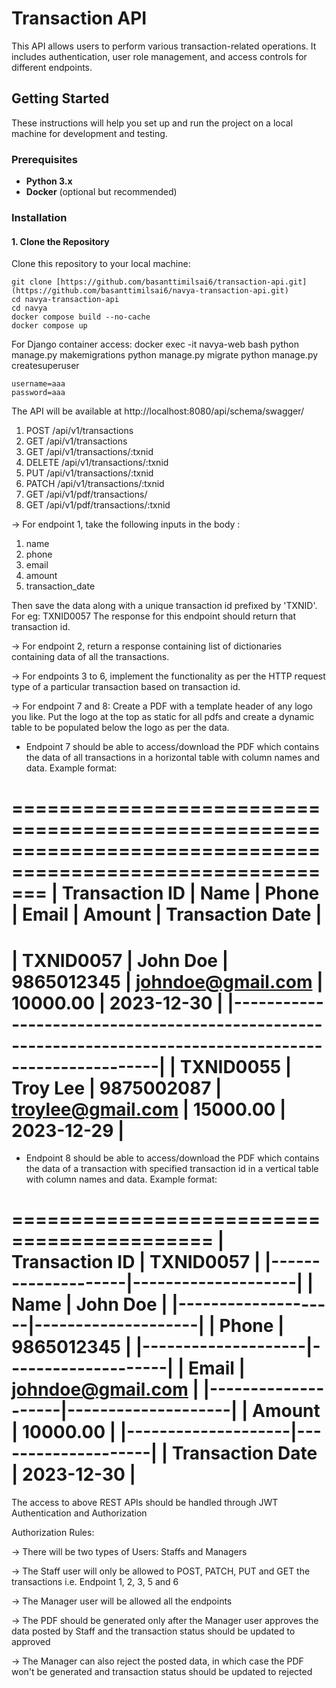 # Transaction API

This API allows users to perform various transaction-related operations. It includes authentication, user role management, and access controls for different endpoints.

## Getting Started

These instructions will help you set up and run the project on a local machine for development and testing.

### Prerequisites

- **Python 3.x**
- **Docker** (optional but recommended)

### Installation

#### 1. Clone the Repository

Clone this repository to your local machine:

<!-- Terminal: -->
    git clone [https://github.com/basanttimilsai6/transaction-api.git](https://github.com/basanttimilsai6/navya-transaction-api.git)
    cd navya-transaction-api
    cd navya
    docker compose build --no-cache
    docker compose up

For Django container access:
    docker exec -it navya-web bash
    python manage.py makemigrations
    python manage.py migrate
    python manage.py createsuperuser

<!-- Superuser username/password -->
    username=aaa
    password=aaa

    
The API will be available at http://localhost:8080/api/schema/swagger/


<!-- Tests are: -->

1. POST   /api/v1/transactions
2. GET    /api/v1/transactions
3. GET    /api/v1/transactions/:txnid
4. DELETE /api/v1/transactions/:txnid
5. PUT    /api/v1/transactions/:txnid
6. PATCH  /api/v1/transactions/:txnid
7. GET    /api/v1/pdf/transactions/
8. GET    /api/v1/pdf/transactions/:txnid

-> For endpoint 1, take the following inputs in the body :
   1. name
   2. phone
   3. email
   4. amount
   5. transaction_date

   Then save the data along with a unique transaction id prefixed by 'TXNID'. For eg: TXNID0057
   The response for this endpoint should return that transaction id.

-> For endpoint 2, return a response containing list of dictionaries containing  data of all the transactions.

-> For endpoints 3 to 6, implement the functionality as per the HTTP request type of a particular transaction based on transaction id.

-> For endpoint 7 and 8:
   Create a PDF with a template header of any logo you like. Put the logo at the top as static for all pdfs and create a dynamic table to be populated below the logo as per the data.

   - Endpoint 7 should be able to access/download the PDF which contains the data of all transactions in a horizontal table with column names and data. Example format:

   ===========================================================================================================
   | Transaction ID |      Name      |     Phone     |       Email       |    Amount    |  Transaction Date  |
   ===========================================================================================================
   |   TXNID0057    |    John Doe    |   9865012345  | johndoe@gmail.com |   10000.00   |     2023-12-30     |
   |---------------------------------------------------------------------------------------------------------|
   |   TXNID0055    |    Troy Lee    |   9875002087  | troylee@gmail.com |   15000.00   |     2023-12-29     |
   ===========================================================================================================
   
   - Endpoint 8 should be able to access/download the PDF which contains the data of a transaction with specified transaction id in a vertical table with column names and data. Example format:

   ===========================================
   |   Transaction ID   |      TXNID0057     |
   |--------------------|--------------------|
   |        Name        |      John Doe      |
   |--------------------|--------------------|
   |        Phone       |      9865012345    |
   |--------------------|--------------------|
   |        Email       | johndoe@gmail.com  |
   |--------------------|--------------------|
   |       Amount       |      10000.00      |
   |--------------------|--------------------|
   |  Transaction Date  |     2023-12-30     |
   ===========================================


The access to above REST APIs should be handled through JWT Authentication and Authorization

Authorization Rules:

-> There will be two types of Users: Staffs and Managers

-> The Staff user will only be allowed to POST, PATCH, PUT and GET the transactions i.e. Endpoint 1, 2, 3, 5 and 6

-> The Manager user will be allowed all the endpoints

-> The PDF should be generated only after the Manager user approves the data posted by Staff and the transaction status should be updated to approved

-> The Manager can also reject the posted data, in which case the PDF won't be generated and transaction status should be updated to rejected
